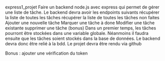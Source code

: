 express1_projet
Faire un backend node.js avec express qui permet de gérer une liste de tâche. Le backend devra avoir les endpoints suivants
récupérer la liste de toutes les tâches
récupérer la liste de toutes les tâches non faites
Ajouter une nouvelle tâche
Marquer une tâche à done
Modifier une tâche existante
supprimer une tâche (bonus)
Dans un premier temps, les tâches pourront être stockées dans une variable globale. Néanmoins il faudra ensuite que les tâches soient stockés dans la base de données. Le backend devra donc être relié à la bdd. Le projet devra être rendu via github

Bonus : ajouter une vérification du token